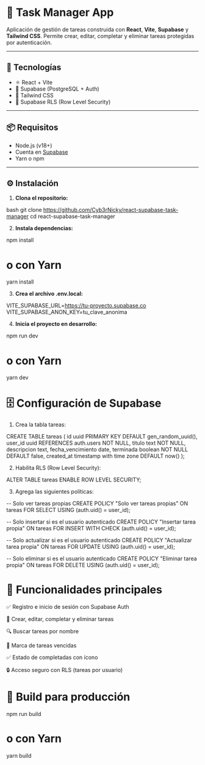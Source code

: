 # 📝 Task Manager App

Aplicación de gestión de tareas construida con **React**, **Vite**, **Supabase** y **Tailwind CSS**. Permite crear, editar, completar y eliminar tareas protegidas por autenticación.

---

## 🚀 Tecnologías

- ⚛️ React + Vite
- 🐘 Supabase (PostgreSQL + Auth)
- 💨 Tailwind CSS
- 🔐 Supabase RLS (Row Level Security)

---

## 📦 Requisitos

- Node.js (v18+)
- Cuenta en [Supabase](https://supabase.com/)
- Yarn o npm

---

## ⚙️ Instalación

1. **Clona el repositorio:**

bash
git clone https://github.com/Cyb3rNicky/react-supabase-task-manager
cd react-supabase-task-manager

2. **Instala dependencias:**

npm install
# o con Yarn
yarn install

3. **Crea el archivo .env.local:**

VITE_SUPABASE_URL=https://tu-proyecto.supabase.co
VITE_SUPABASE_ANON_KEY=tu_clave_anonima

4. **Inicia el proyecto en desarrollo:**

npm run dev
# o con Yarn
yarn dev


# 🗄️ Configuración de Supabase

1. Crea la tabla tareas:

CREATE TABLE tareas (
  id uuid PRIMARY KEY DEFAULT gen_random_uuid(),
  user_id uuid REFERENCES auth.users NOT NULL,
  titulo text NOT NULL,
  descripcion text,
  fecha_vencimiento date,
  terminada boolean NOT NULL DEFAULT false,
  created_at timestamp with time zone DEFAULT now()
);

2. Habilita RLS (Row Level Security):

ALTER TABLE tareas ENABLE ROW LEVEL SECURITY;

3. Agrega las siguientes políticas:

-- Solo ver tareas propias
CREATE POLICY "Solo ver tareas propias"
ON tareas FOR SELECT
USING (auth.uid() = user_id);

-- Solo insertar si es el usuario autenticado
CREATE POLICY "Insertar tarea propia"
ON tareas FOR INSERT
WITH CHECK (auth.uid() = user_id);

-- Solo actualizar si es el usuario autenticado
CREATE POLICY "Actualizar tarea propia"
ON tareas FOR UPDATE
USING (auth.uid() = user_id);

-- Solo eliminar si es el usuario autenticado
CREATE POLICY "Eliminar tarea propia"
ON tareas FOR DELETE
USING (auth.uid() = user_id);


# 🧪 Funcionalidades principales

✅ Registro e inicio de sesión con Supabase Auth

📝 Crear, editar, completar y eliminar tareas

🔍 Buscar tareas por nombre

📆 Marca de tareas vencidas

✅ Estado de completadas con ícono

🔒 Acceso seguro con RLS (tareas por usuario)


# 🧼 Build para producción

npm run build
# o con Yarn
yarn build